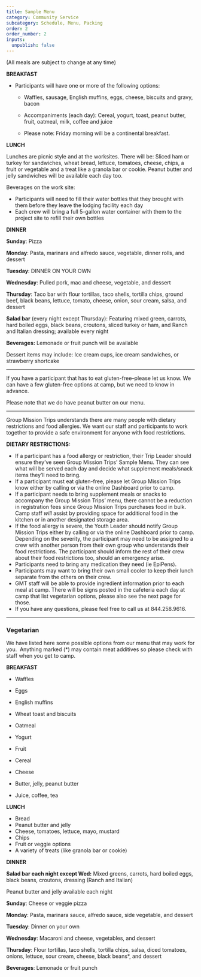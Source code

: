 ```yaml
---
title: Sample Menu
category: Community Service
subcategory: Schedule, Menu, Packing
order: 2
order_number: 2
inputs:
  unpublish: false
---
```

(All meals are subject to change at any time)&nbsp;

**BREAKFAST&nbsp;**

* Participants will have one or more of the following options:&nbsp;
  * Waffles, sausage, English muffins, eggs, cheese, biscuits and gravy, bacon

  * Accompaniments (each day): Cereal, yogurt, toast, peanut butter, fruit, oatmeal, milk, coffee and juice

  * Please note: Friday morning will be a continental breakfast.

**LUNCH&nbsp;**

Lunches are picnic style and at the worksites. There will be: Sliced ham or turkey for sandwiches, wheat bread, lettuce, tomatoes, cheese, chips, a fruit or vegetable and a treat like a granola bar or cookie. Peanut butter and jelly sandwiches will be available each day too.

Beverages on the work site:

* Participants will need to fill their water bottles that they brought with them before they leave the lodging facility each day
* Each crew will bring a full 5-gallon water container with them to the project site to refill their own bottles

**DINNER&nbsp;**

**Sunday**\: Pizza&nbsp;

**Monday**\: Pasta, marinara and alfredo sauce, vegetable, dinner rolls, and dessert

**Tuesday**\: DINNER ON YOUR OWN&nbsp;

**Wednesday**\: Pulled pork, mac and cheese, vegetable, and dessert

**Thursday**\: Taco bar with flour tortillas, taco shells, tortilla chips, ground beef, black beans, lettuce, tomato, cheese, onion, sour cream, salsa, and dessert

**Salad bar** (every night except Thursday): Featuring mixed green, carrots, hard boiled eggs, black beans, croutons, sliced turkey or ham, and Ranch and Italian dressing; available every night

**Beverages:** Lemonade or fruit punch will be available&nbsp;

Dessert items may include: Ice cream cups, ice cream sandwiches, or strawberry shortcake

---

If you have a participant that has to eat gluten-free–please let us know. We can have a few gluten-free options at camp, but we need to know in advance.&nbsp;

Please note that we do have peanut butter on our menu.&nbsp;

---

Group Mission Trips understands there are many people with dietary restrictions and food allergies. We want our staff and participants to work together to provide a safe environment for anyone with food restrictions.&nbsp;

**DIETARY RESTRICTIONS:**

* If a participant has a food allergy or restriction, their Trip Leader should ensure they’ve seen Group Mission Trips’ Sample Menu. They can see what will be served each day and decide what supplement meals/snack items they’ll need to bring.
* If a participant must eat gluten-free, please let Group Mission Trips know either by calling or via the online Dashboard prior to camp.
* If a participant needs to bring supplement meals or snacks to accompany the Group Mission Trips’ menu, there cannot be a reduction in registration fees since Group Mission Trips purchases food in bulk. Camp staff *will* assist by providing space for additional food in the kitchen or in another designated storage area.
* If the food allergy is severe, the Youth Leader should notify Group Mission Trips either by calling or via the online Dashboard prior to camp. Depending on the severity, the participant may need to be assigned to a crew with another person from their own group who understands their food restrictions. The participant should inform the rest of their crew about their food restrictions too, should an emergency arise.
* Participants need to bring any medication they need (ie EpiPens).
* Participants may want to bring their own small cooler to keep their lunch separate from the others on their crew.
* GMT staff will be able to provide ingredient information prior to each meal at camp. There will be signs posted in the cafeteria each day at camp that list vegetarian options, please also see the next page for those.
* If you have any questions, please feel free to call us at 844.258.9616.

---

### **Vegetarian**

We have listed here some possible options from our menu that may work for you.&nbsp; Anything marked (\*) may contain meat additives so please check with staff when you get to camp.&nbsp;

**BREAKFAST&nbsp;**

* Waffles&nbsp;

* Eggs&nbsp;

* English muffins&nbsp;

* Wheat toast and biscuits&nbsp;

* Oatmeal&nbsp;

* Yogurt&nbsp;

* Fruit&nbsp;

* Cereal&nbsp;

* Cheese&nbsp;

* Butter, jelly, peanut butter&nbsp;

* Juice, coffee, tea&nbsp;

**LUNCH&nbsp;**

* Bread&nbsp;
* Peanut butter and jelly&nbsp;
* Cheese, tomatoes, lettuce, mayo, mustard&nbsp;
* Chips&nbsp;
* Fruit or veggie options&nbsp;
* A variety of treats (like granola bar or cookie)

**DINNER&nbsp;**

**Salad bar each night except Wed:** Mixed greens, carrots, hard boiled eggs, black beans, croutons, dressing (Ranch and Italian)

Peanut butter and jelly available each night&nbsp;

**Sunday**\: Cheese or veggie pizza

**Monday**\: Pasta, marinara sauce, alfredo sauce, side vegetable, and dessert

**Tuesday**\: Dinner on your own&nbsp;

**Wednesday**\: Macaroni and cheese, vegetables, and dessert

**Thursday**\: Flour tortillas, taco shells, tortilla chips, salsa, diced tomatoes, onions, lettuce, sour cream, cheese, black beans\*, and dessert

**Beverages**\: Lemonade or fruit punch&nbsp;